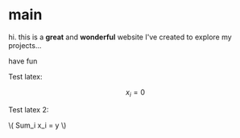 # main

hi. this is a **great** and **wonderful** website I've created to explore my projects...

have fun

Test latex:

$$x_i = 0$$


Test latex 2:

\\(
Sum_i x_i = y
\\)
